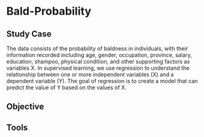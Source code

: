 # Bald-Probability
## Study Case
The data consists of the probability of baldness in individuals, with their information recorded including age, gender, occupation, province, salary, education, shampoo, physical condition, and other supporting factors as variables X. In supervised learning, we use regression to understand the relationship between one or more independent variables (X) and a dependent variable (Y). The goal of regression is to create a model that can predict the value of Y based on the values of X.
## Objective
## Tools
